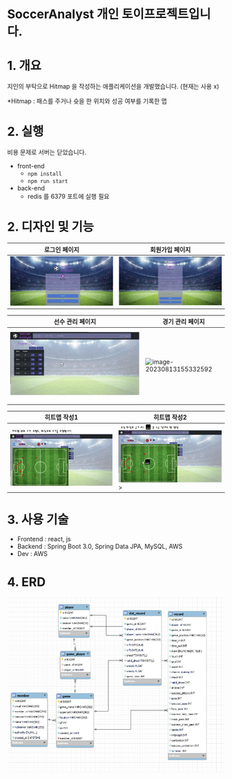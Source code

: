 

# SoccerAnalyst 개인 토이프로젝트입니다.

# 1. 개요

​지인의 부탁으로 Hitmap 을 작성하는 애플리케이션을 개발했습니다. (현재는 사용 x)

  \*Hitmap : 패스를 주거나 슛을 한 위치와 성공 여부를 기록한 맵

# 2. 실행

비용 문제로 서버는 닫았습니다.

- front-end
  - `npm install`
  - `npm run start`
- back-end
  - redis 를 6379 포트에 실행 필요

# 2. 디자인 및 기능

|로그인 페이지|회원가입 페이지|
|------|---|
|![image-20230813155332592](./images/login.png)|![image-20230813155332592](./images/signup.png)|

|선수 관리 페이지|경기 관리 페이지|
|------|---|
|![image-20230813155332592](./images/player.gif)|![image-20230813155332592](./images/game.gif)|

|히트맵 작성1|히트맵 작성2|
|------|---|
|![image-20230813155332592](./images/hitmap1.gif)|![image-20230813155332592](./images/hitmap2.gif)>|

# 3. 사용 기술

- Frontend : react, js
- Backend : Spring Boot 3.0, Spring Data JPA, MySQL, AWS
- Dev : AWS

# 4. ERD

![image-20230813155332593](./images/erd.png)

